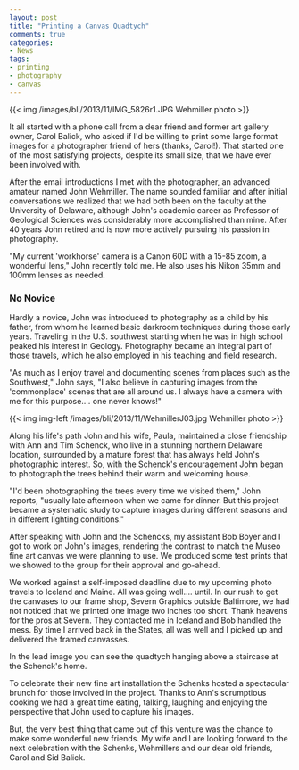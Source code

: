 ```yaml
---
layout: post
title: "Printing a Canvas Quadtych"
comments: true
categories:
- News
tags:
- printing
- photography
- canvas
---
```


{{<  img /images/bli/2013/11/IMG_5826r1.JPG Wehmiller photo  >}}

It all started with a phone call from a dear friend and former art gallery owner, Carol Balick, who asked if I'd be willing to print some large format images for a photographer friend of hers (thanks, Carol!). That started one of the most satisfying projects, despite its small size, that we have ever been involved with. 

<!--more-->

After the email introductions I met with the photographer, an advanced amateur named John Wehmiller. The name sounded familiar and after initial conversations we realized that we had both been on the faculty at the University of Delaware, although John's academic career as Professor of Geological Sciences was considerably more accomplished than mine. After 40 years John retired and is now more actively pursuing his passion in photography. 

"My current 'workhorse' camera is a Canon 60D with a 15-85 zoom, a wonderful lens," John recently told me. He also uses his Nikon 35mm and 100mm lenses as needed. 

### No Novice

Hardly a novice, John was introduced to photography as a child by his father, from whom he learned basic darkroom techniques  during those early years. Traveling in the U.S. southwest starting when he was in high school peaked his interest in Geology. Photography became an integral part of those travels, which he also employed in his teaching and field research.  

"As much as I enjoy travel and documenting scenes from places such as the Southwest," John says, "I also believe in capturing images from the 'commonplace' scenes that are all around us. I always have a camera with me for this purpose.... one never knows!"

{{<  img img-left /images/bli/2013/11/WehmillerJ03.jpg Wehmiller photo  >}}

Along his life's path John and his wife, Paula, maintained a close friendship with Ann and Tim Schenck, who live in a stunning northern Delaware location, surrounded by a mature forest that has always held John's photographic interest. So, with the Schenck's encouragement John began to photograph the trees behind their warm and welcoming house. 

"I'd been photographing the trees every time we visited them," John reports, "usually late afternoon when we came for dinner. But this project became a systematic study to capture images during different seasons and in different lighting conditions."

After speaking with John and the Schencks, my assistant Bob Boyer and I got to work on John's images, rendering the contrast to match the Museo fine art canvas we were planning to use. We produced some test prints that we showed to the group for their approval and go-ahead. 

We worked against a self-imposed deadline due to my upcoming photo travels to Iceland and Maine. All was going well.... until. In our rush to get the canvases to our frame shop, Severn Graphics outside Baltimore, we had not noticed that we printed one image two inches too short. Thank heavens for the pros at Severn. They contacted me in Iceland and Bob handled the mess. By time I arrived back in the States, all was well and I picked up and delivered the framed canvasses. 

In the lead image you can see the quadtych hanging above a staircase at the Schenck's home. 

To celebrate their new fine art installation the Schenks hosted a spectacular brunch for those involved in the project. Thanks to Ann's scrumptious cooking we had a great time eating, talking, laughing and enjoying the perspective that John used to capture his images. 

But, the very best thing that came out of this venture was the chance to make some wonderful new friends. My wife and I are looking forward to the next celebration with the Schenks, Wehmillers and our dear old friends, Carol and Sid Balick. 








